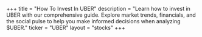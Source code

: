 +++
title = "How To Invest In UBER"
description = "Learn how to invest in UBER with our comprehensive guide. Explore market trends, financials, and the social pulse to help you make informed decisions when analyzing $UBER."
ticker = "UBER"
layout = "stocks"
+++

